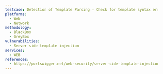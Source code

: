 ```yaml
---
testcase: Detection of Template Parsing - Check for template syntax errors by injecting common markers ({{, {%, <%, ${, [[) into user-controlled inputs and observing server error messages or unusual output. Web (HTTP/HTTPS) service
platforms: 
  - Web
  - Network
methodology: 
  - BlackBox
  - GreyBox
vulnerabilities:
  - Server side template injection
services:
  - WEB
references:
  - https://portswigger.net/web-security/server-side-template-injection
---
```

